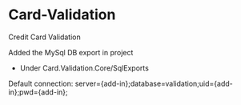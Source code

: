 # Card-Validation
Credit Card Validation

Added the MySql DB export in project
- Under Card.Validation.Core/SqlExports

Default connection:
server={add-in};database=validation;uid={add-in};pwd={add-in};
